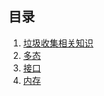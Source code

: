 ## 目录
1. [垃圾收集相关知识](docs/gc.md)
2. [多态](docs/polymorphism.md)
3. [接口](docs/interface.md)
4. [内存](docs/memory.md)